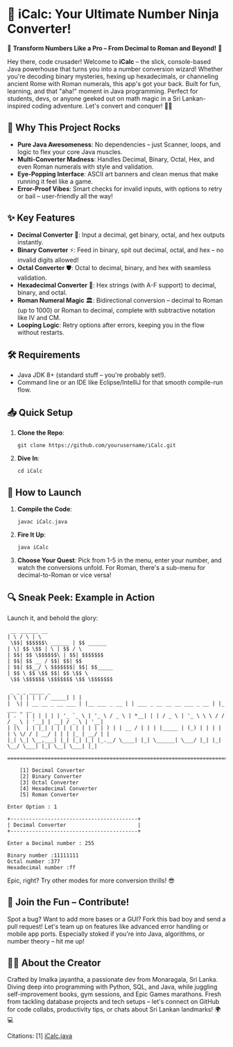 # 🚀 iCalc: Your Ultimate Number Ninja Converter!

🌟 **Transform Numbers Like a Pro – From Decimal to Roman and Beyond!** 🌟

Hey there, code crusader! Welcome to **iCalc** – the slick, console-based Java powerhouse that turns you into a number conversion wizard! Whether you're decoding binary mysteries, hexing up hexadecimals, or channeling ancient Rome with Roman numerals, this app's got your back. Built for fun, learning, and that "aha!" moment in Java programming. Perfect for students, devs, or anyone geeked out on math magic in a Sri Lankan-inspired coding adventure. Let's convert and conquer! 🔢✨

## 🎯 Why This Project Rocks
- **Pure Java Awesomeness**: No dependencies – just Scanner, loops, and logic to flex your core Java muscles.
- **Multi-Converter Madness**: Handles Decimal, Binary, Octal, Hex, and even Roman numerals with style and validation.
- **Eye-Popping Interface**: ASCII art banners and clean menus that make running it feel like a game.
- **Error-Proof Vibes**: Smart checks for invalid inputs, with options to retry or bail – user-friendly all the way!

## ✨ Key Features
- **Decimal Converter** 🔄: Input a decimal, get binary, octal, and hex outputs instantly.
- **Binary Converter** ⚡: Feed in binary, spit out decimal, octal, and hex – no invalid digits allowed!
- **Octal Converter** 🛡️: Octal to decimal, binary, and hex with seamless validation.
- **Hexadecimal Converter** 🔮: Hex strings (with A-F support) to decimal, binary, and octal.
- **Roman Numeral Magic** 🏛️: Bidirectional conversion – decimal to Roman (up to 1000) or Roman to decimal, complete with subtractive notation like IV and CM.
- **Looping Logic**: Retry options after errors, keeping you in the flow without restarts.

## 🛠️ Requirements
- Java JDK 8+ (standard stuff – you're probably set!).
- Command line or an IDE like Eclipse/IntelliJ for that smooth compile-run flow.

## 📥 Quick Setup
1. **Clone the Repo**:
   ```
   git clone https://github.com/yourusername/iCalc.git
   ```
2. **Dive In**:
   ```
   cd iCalc
   ```

## 🚀 How to Launch
1. **Compile the Code**:
   ```
   javac iCalc.java
   ```
2. **Fire It Up**:
   ```
   java iCalc
   ```
3. **Choose Your Quest**: Pick from 1-5 in the menu, enter your number, and watch the conversions unfold. For Roman, there's a sub-menu for decimal-to-Roman or vice versa!

## 🔍 Sneak Peek: Example in Action
Launch it, and behold the glory:

```
 __ ______ __
| \ / \ | \
 \$$| $$$$$$\ ______ | $$ ______
| \| $$ \$$ | \ | $$ / \
| $$| $$ \$$$$$$\ | $$| $$$$$$$
| $$| $$ __ / $$| $$| $$
| $$| $$__/ \ $$$$$$$| $$| $$_____
| $$ \ $$ \$$ $$| $$ \$$ \
 \$$ \$$$$$$ \$$$$$$$ \$$ \$$$$$$$

 _ _ _ _____ _
| \ | | | | / _____| | |
|  \| | __ __ _ __ ___ | |__ ___ _ __ | | ___ _ __ __ __ ___ _ __ | |_ ___ _ __
| . ` | | | | | | '_ `_ \ | '_ \ / _ \ | *__| | | / _ \ | '_ \ \ \ / / / _ \ | '__| | __| / _ \ | '__|
| |\  | | |_| | | | | | | | | | ) | | __ / | | | |_____ | (_) | | | | | \ \/ / | __/ | | | |_ | __/ | |
|_| \_| \__,___| |_| |_| |_| |_.__/ \____| |_| \______| \___/ |_| |_| \__/ \___| |_| \__| \___| |_|

====================================================================================================================================

    [1] Decimal Converter
    [2] Binary Converter
    [3] Octal Converter
    [4] Hexadecimal Converter
    [5] Roman Converter

Enter Option : 1

+-----------------------------------------+
| Decimal Converter                       |
+-----------------------------------------+

Enter a Decimal number : 255

Binary number :11111111
Octal number :377
Hexadecimal number :ff
```

Epic, right? Try other modes for more conversion thrills! 😎

## 🤝 Join the Fun – Contribute!
Spot a bug? Want to add more bases or a GUI? Fork this bad boy and send a pull request! Let's team up on features like advanced error handling or mobile app ports. Especially stoked if you're into Java, algorithms, or number theory – hit me up!

## 👨‍💻 About the Creator
Crafted by Imalka jayantha, a passionate dev from Monaragala, Sri Lanka. Diving deep into programming with Python, SQL, and Java, while juggling self-improvement books, gym sessions, and Epic Games marathons. Fresh from tackling database projects and tech setups – let's connect on GitHub for code collabs, productivity tips, or chats about Sri Lankan landmarks! 🌍💻

Citations:
[1] [iCalc.java](https://ppl-ai-file-upload.s3.amazonaws.com/web/direct-files/attachments/81709208/dcb6c70e-fede-4189-aa40-fbedac79fd62/iCalc.java)
